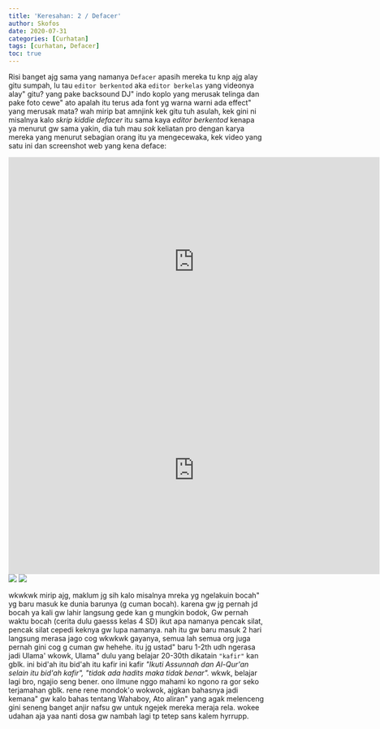 ```yaml
---
title: 'Keresahan: 2 / Defacer'
author: Skofos
date: 2020-07-31
categories: [Curhatan]
tags: [curhatan, Defacer]
toc: true
---
```


Risi banget ajg sama yang namanya `Defacer` apasih mereka tu knp ajg alay gitu sumpah, lu tau `editor berkentod` aka `editor berkelas` yang videonya alay" gitu? yang pake backsound DJ" indo koplo yang merusak telinga dan pake foto cewe" ato apalah itu terus ada font yg warna warni ada effect" yang merusak mata? wah mirip bat amnjink kek gitu tuh asulah, kek gini ni misalnya kalo *skrip kiddie defacer* itu sama kaya *editor berkentod* kenapa ya menurut gw sama yakin, dia tuh mau *sok* keliatan pro dengan karya mereka yang menurut sebagian orang itu ya mengecewaka, kek video yang satu ini dan screenshot web yang kena deface:

<iframe width="731" height="411" src="https://www.youtube.com/embed/6Jrwmdy9-Q0" frameborder="0" allow="accelerometer; autoplay; encrypted-media; gyroscope; picture-in-picture" allowfullscreen></iframe>

<iframe width="731" height="411" src="https://www.youtube.com/embed/2LoVrqUI5-c" frameborder="0" allow="accelerometer; autoplay; encrypted-media; gyroscope; picture-in-picture" allowfullscreen></iframe>

<img src="https://cdn3.bbcode0.com/uploads/2020/7/31/d359c284af0433af2120ad8b235a472d-full.png">

<img src="https://cdn1.bbcode0.com/uploads/2020/7/31/d5f26ae847174ca026262d982489ec36-full.png">

wkwkwk mirip ajg, maklum jg sih kalo misalnya mreka yg ngelakuin bocah" yg baru masuk ke dunia barunya (g cuman bocah). karena gw jg pernah jd bocah ya kali gw lahir langsung gede kan g mungkin bodok, Gw pernah waktu bocah (cerita dulu gaesss kelas 4 SD) ikut apa namanya pencak silat, pencak silat cepedi keknya gw lupa namanya. nah itu gw baru masuk 2 hari langsung merasa jago cog wkwkwk gayanya, semua lah semua org juga pernah gini cog g cuman gw hehehe. itu jg ustad" baru 1-2th udh ngerasa jadi Ulama' wkowk, Ulama" dulu yang belajar 20-30th dikatain `"kafir"` kan gblk. ini bid'ah itu bid'ah itu kafir ini kafir *"Ikuti Assunnah dan Al-Qur'an selain itu bid'ah kafir", "tidak ada hadits maka tidak benar".* wkwk, belajar lagi bro, ngajio seng bener. ono ilmune nggo mahami ko ngono ra gor seko terjamahan gblk. rene rene mondok'o wokwok, ajgkan bahasnya jadi kemana" gw kalo bahas tentang Wahaboy, Ato aliran" yang agak melenceng gini seneng banget anjir nafsu gw untuk ngejek mereka meraja rela. wokee udahan aja yaa nanti dosa gw nambah lagi tp tetep sans kalem hyrrupp.
